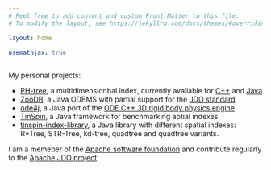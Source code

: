 ```yaml
---
# Feel free to add content and custom Front Matter to this file.
# To modify the layout, see https://jekyllrb.com/docs/themes/#overriding-theme-defaults

layout: home

usemathjax: true
---
```


My personal projects:

 * [PH-tree](http://phtree.org), a multidimensionbal index, currently available for [C++](https://github.com/tzaeschke/phtree-cpp) and [Java](https://github.com/tzaeschke/phtree)
 * [ZooDB](http://zoodb.org), a Java ODBMS with partial support for the [JDO standard](https://db.apache.org/jdo/)
 * [ode4j](http:ode4j.org), a Java port of the [ODE C++ 3D rigid body physics engine](https://www.ode.org/)
 * [TinSpin](http://tinspin.org), a Java framework for benchmarking aptial indexes
 * [tinspin-index-library](https://github.com/tzaeschke/tinspin-indexes), a Java library with different spatial indexes: R\*Tree, STR-Tree, kd-tree, quadtree and quadtree variants.

I am a memeber of the [Apache software foundation](https://www.apache.org/) and contribute regularly to the [Apache JDO project](https://db.apache.org/jdo/)


